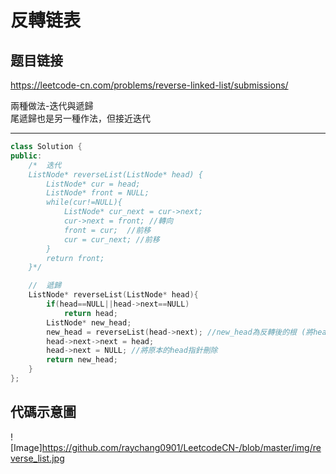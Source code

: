 # 反轉链表

## 题目链接

https://leetcode-cn.com/problems/reverse-linked-list/submissions/


兩種做法-迭代與遞歸  
尾遞歸也是另一種作法，但接近迭代

    
---------------------------------------

```cpp
class Solution {
public:
    /*  迭代
    ListNode* reverseList(ListNode* head) {
        ListNode* cur = head;
        ListNode* front = NULL;
        while(cur!=NULL){
            ListNode* cur_next = cur->next;
            cur->next = front; //轉向
            front = cur;  //前移
            cur = cur_next; //前移
        }
        return front;
    }*/

    //  遞歸
    ListNode* reverseList(ListNode* head){
        if(head==NULL||head->next==NULL)
            return head;
        ListNode* new_head;
        new_head = reverseList(head->next); //new_head為反轉後的根 (將head加入子調用完成後的結果，完成整個鏈的反轉，同時使new_head是新的根)
        head->next->next = head;
        head->next = NULL; //將原本的head指針刪除
        return new_head;
    }
};
```
代碼示意圖
---------------------------------------
![Image]https://github.com/raychang0901/LeetcodeCN-/blob/master/img/reverse_list.jpg














